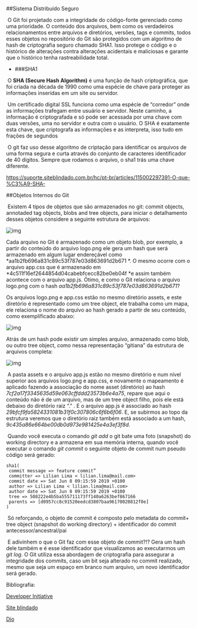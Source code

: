 ##Sistema Distribuído Seguro

​	O Git foi projetado com a integridade do código-fonte gerenciado como uma prioridade. O conteúdo dos arquivos, bem como os verdadeiros relacionamentos entre arquivos e diretórios, versões, tags e commits, todos esses objetos no repositório do Git são protegidos com um algoritmo de hash de criptografia seguro chamado SHA1. Isso protege o código e o histórico de alterações contra alterações acidentais e maliciosas e garante que o histórico tenha rastreabilidade total.

- ###SHA1

​	O **SHA (Secure Hash Algorithm)** é uma função de hash criptográfica, que foi criada na década de 1990 como uma espécie de chave para proteger as informações inseridas em um site ou servidor.

​	Um certificado digital SSL funciona como uma espécie de “corredor” onde as informações trafegam entre usuário e servidor. Neste caminho, a informação é criptografada e só pode ser acessada por uma chave com duas versões, uma no servidor e outra com o usuário. O SHA é exatamente esta chave, que criptografa as informações e as interpreta, isso tudo em frações de segundos

​	O git faz uso desse algoritmo de criptação para identificar os arquivos de uma forma segura e curta através do conjunto de caracteres identificador de 40 dígitos. Sempre que rodamos o arquivo, o sha1 trás uma chave diferente.

https://suporte.siteblindado.com.br/hc/pt-br/articles/115002297391-O-que-%C3%A9-SHA-



##Objetos Internos do Git

​	Existem 4 tipos de objetos que são armazenados no git: commit objects, annotaded tag objects, blobs and tree objects, para iniciar o detalhamento desses objetos considere a seguinte estrutura de arquivos:

![img](https://deviniciative.files.wordpress.com/2019/06/arvore_arquivos.png)

Cada arquivo no Git é armazenado como um objeto blob, por exemplo, a partir do conteúdo do arquivo logo.png ele gera um hash que será armazenado em algum lugar endereçável como *aa1b2fb696a831c89c53f787e03d863691d2b671 *. O mesmo ocorre com o arquivo app.css que é armazenado em *4c511f16ef2644854d04cabebfcecc82be0eb04f *e assim também acontece com o arquivo app.js. Ótimo, e como o Git relaciona o arquivo logo.png com o hash *aa1b2fb696a831c89c53f787e03d863691d2b671*?

Os arquivos logo.png e app.css estão no mesmo diretório assets, e este diretório é representado como um tree object, ele trabalha como um mapa, ele relaciona o nome do arquivo ao hash gerado a partir de seu conteúdo, como exemplificado abaixo:



![img](https://deviniciative.files.wordpress.com/2019/06/tree_um_diretorio.png)



Atrás de um hash pode existir um simples arquivo, armazenado como blob, ou outro tree object, como nessa representação “gitiana” da estrutura de arquivos completa:

![img](https://deviniciative.files.wordpress.com/2019/06/tree_completa-1.png)

​	A pasta assets e o arquivo app.js estão no mesmo diretório e num nível superior aos arquivos logo.png e app.css, e novamente o mapeamento é aplicado fazendo a associação do nome asset (diretório) ao hash *7cf2a17f3345635d59e063cffddd23573b6e4a75*, repare que aqui o conteúdo não é de um arquivo, mas de um tree object filho, pois ele está debaixo do diretório raiz “.” . E o arquivo app.js é associado ao hash *29bfcf9fa5824331081b31f0c307806c6f6b6f06*. E, se subirmos ao topo da estrutura veremos que o diretório raiz também está associado a um hash, *9c435a86e664be00db0d973e981425e4a3ef3f8d*.

​	Quando você executa o comando *git add* o git bate uma foto (snapshot) do working directory e a armazena em sua memória interna, quando você executar o comando *git commit* o seguinte objeto de commit num pseudo código será gerado:

```
sha1(
 commit message => feature commit”
 committer => Lilian Lima < lilian.lima@mail.com>
 commit date => Sat Jun 8 09:15:59 2019 +0100
 author => Lilian Lima < lilian.lima@mail.com>
 author date => Sat Jun 8 09:15:59 2019 +0100
 tree => 508222e4b5ba555711173ff140a6263bef867166
 parents => [d0957cc8c91520eedcd3807baa96170020812f0e]
)
```

​	Só reforçando, o objeto de commit é composto pelo metadata do commit+ tree object (snapshot do working directory) + identificador do commit antecessor/ancestral/pai

​	E adivinhem o que o Git faz com esse objeto de commit?!? Gera um hash dele também e é esse identificador que visualizamos ao executarmos um *git log*. O Git utiliza essa abordagem de criptografia para assegurar a integridade dos commits, caso um bit seja alterado no commit realizado, mesmo que seja um espaço em branco num arquivo, um novo identificador será gerado.



Bibliografia:

[Developer Initiative](https://deviniciative.wordpress.com/2019/06/28/a-anatomia-de-um-commit-no-git/#:~:text=Cada%20arquivo%20no%20Git%20%C3%A9,ocorre%20com%20o%20arquivo%20app.)

[Site blindado](https://suporte.siteblindado.com.br/hc/pt-br/articles/115002297391-O-que-%C3%A9-SHA-)

[Dio](https://www.dio.me/articles/introducao-ao-git-e-ao-github-material-curso-dio)